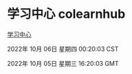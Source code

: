 # 学习中心 colearnhub
[学习中心](http://27.19.32.34:56308/colearnhub/)

2022年 10月 06日 星期四 00:20:03 CST

2022年 10月 05日 星期三 16:20:03 GMT
